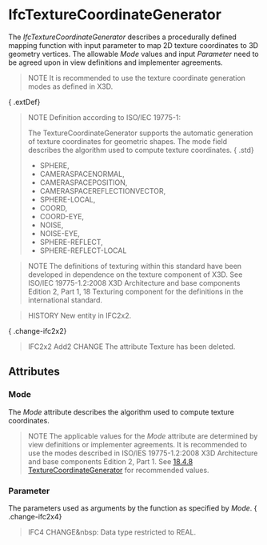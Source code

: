 # IfcTextureCoordinateGenerator

The _IfcTextureCoordinateGenerator_ describes a procedurally defined mapping function with input parameter to map 2D texture coordinates to 3D geometry vertices. The allowable _Mode_ values and input _Parameter_ need to be agreed upon in view definitions and implementer agreements.

> NOTE  It is recommended to use the texture coordinate generation modes as defined in X3D.

{ .extDef}
> NOTE  Definition according to ISO/IEC 19775-1:
>
> The TextureCoordinateGenerator supports the automatic generation of texture coordinates for geometric shapes.
> The mode field describes the algorithm used to compute texture coordinates. { .std}
> * SPHERE,
> * CAMERASPACENORMAL,
> * CAMERASPACEPOSITION,
> * CAMERASPACEREFLECTIONVECTOR,
> * SPHERE-LOCAL,
> * COORD,
> * COORD-EYE,
> * NOISE,
> * NOISE-EYE,
> * SPHERE-REFLECT,
> * SPHERE-REFLECT-LOCAL

> NOTE  The definitions of texturing within this standard have been developed in dependence on the texture component of X3D. See ISO/IEC 19775-1.2:2008 X3D Architecture and base components Edition 2, Part 1, 18 Texturing component for the definitions in the international standard.

> HISTORY  New entity in IFC2x2.

{ .change-ifc2x2}
> IFC2x2 Add2 CHANGE  The attribute Texture has been deleted.

## Attributes

### Mode
The _Mode_ attribute describes the algorithm used to compute texture coordinates.
> NOTE  The applicable values for the _Mode_ attribute are determined by view definitions or implementer agreements. It is recommended to use the modes described in ISO/IES 19775-1.2:2008 X3D Architecture and base components Edition 2, Part 1. See [18.4.8 TextureCoordinateGenerator](http://www.web3d.org/x3d/specifications/ISO-IEC-19775-1.2-X3D-AbstractSpecification/Part01/components/texturing.html#TextureCoordinateGenerator) for recommended values.

### Parameter
The parameters used as arguments by the function as specified by _Mode_.
{ .change-ifc2x4}
> IFC4 CHANGE&nbsp: Data type restricted to REAL.
